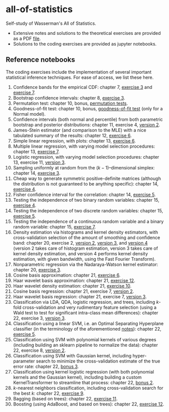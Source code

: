 # all-of-statistics
Self-study of Wasserman's All of Statistics.
- Extensive notes and solutions to the theoretical exercises are provided as a PDF [file](https://github.com/aremondtiedrez/all-of-statistics/blob/main/all_of_statistics_notes.pdf).
- Solutions to the coding exercises are provided as jupyter notebooks.

## Reference notebooks
The coding exercises include the implementation of several important statistical inference techniques.
For ease of access, we list these here.
 1. Confidence bands for the empirical CDF: chapter 7, [exercise 3](https://github.com/aremondtiedrez/all-of-statistics/blob/main/ch07/chapter%2007%20-%20exercise%203.ipynb)
    and [exercise 7](https://github.com/aremondtiedrez/all-of-statistics/blob/main/ch07/chapter%2007%20-%20exercise%2007.ipynb).
 2. Bootstrap confidence intervals: chapter 8, [exercise 3](https://github.com/aremondtiedrez/all-of-statistics/blob/main/ch08/Chapter%2008%20-%20Exercise%203.ipynb).
 3. Permutation test: chapter 10, bonus, [permutation tests](https://github.com/aremondtiedrez/all-of-statistics/blob/main/ch10/Chapter%2010%20-%20Bonus%20-%20Permutation%20Tests.ipynb).
 4. Goodness-of-fit test: chapter 10, bonus, [goodness-of-fit test](https://github.com/aremondtiedrez/all-of-statistics/blob/main/ch10/Chapter%2010%20-%20Bonus%20-%20Goodness-of-fit%20Test.ipynb) (only for a Normal model).
 5. Confidence intervals (both normal and percentile) from both parametric bootstrap and posterior distributions:
    chapter 11, exercise 4, [version 2](https://github.com/aremondtiedrez/all-of-statistics/blob/main/ch11/Chapter%2011%20-%20Exercise%2004%20-%20Version%202.ipynb).
 6. James-Stein estimator (and comparison to the MLE) with a nice tabulated summary of the results: chapter 12, [exercise 6](https://github.com/aremondtiedrez/all-of-statistics/blob/main/ch12/Chapter%2012%20-%20Exercise%2006.ipynb).
 7. Simple linear regression, with plots: chapter 13, [exercise 6](https://github.com/aremondtiedrez/all-of-statistics/blob/main/ch13/Chapter%2013%20-%20Exercise%2006.ipynb).
 8. Multiple linear regression, with varying model selection procedures: chapter 13, [exercise 7](https://github.com/aremondtiedrez/all-of-statistics/blob/main/ch13/Chapter%2013%20-%20Exercise%2007.ipynb).
 9. Logistic regression, with varying model selection procedures: chapter 13, exercise 11, [version 3](https://github.com/aremondtiedrez/all-of-statistics/blob/main/ch13/Chapter%2013%20-%20Exercise%2011%20-%20Version%203.ipynb).
10. Sampling uniformly at random from the $(k−1)$–dimensional simplex: chapter 14, [exercise 3](https://github.com/aremondtiedrez/all-of-statistics/blob/main/ch14/Chapter%2014%20-%20Exercise%2003.ipynb).
11. Cheap way to generate symmetric positive-definite matrices (although the distribution is not guaranteed to be anything specific):
    chapter 14, [exercise 4](https://github.com/aremondtiedrez/all-of-statistics/blob/main/ch14/Chapter%2014%20-%20Exercise%2004.ipynb).
12. Fisher confidence interval for the correlation: chapter 14, [exercise 5](https://github.com/aremondtiedrez/all-of-statistics/blob/main/ch14/Chapter%2014%20-%20Exercise%2005.ipynb).
13. Testing the independence of two binary random variables: chapter 15, [exercise 4](https://github.com/aremondtiedrez/all-of-statistics/blob/main/ch15/Chapter%2015%20-%20Exercise%2004.ipynb).
14. Testing the independence of two discrete random variables: chapter 15, [exercise 5](https://github.com/aremondtiedrez/all-of-statistics/blob/main/ch15/Chapter%2015%20-%20Exercise%2005.ipynb).
15. Testing the independence of a continuous random variable and a binary random variable: chapter 15, [exercise 7](https://github.com/aremondtiedrez/all-of-statistics/blob/main/ch15/Chapter%2015%20-%20Exercise%2007.ipynb).
16. Density estimation via histograms and kernel density estimators, with cross-validation selection of the amount of smoothing and confidence band:
    chapter 20, exercise 2, [version 2](https://github.com/aremondtiedrez/all-of-statistics/blob/main/ch20/Chapter%2020%20-%20Exercise%2002%20-%20Version%202.ipynb),
    [version 3](https://github.com/aremondtiedrez/all-of-statistics/blob/main/ch20/Chapter%2020%20-%20Exercise%2002%20-%20Version%203.ipynb), and
    [version 4](https://github.com/aremondtiedrez/all-of-statistics/blob/main/ch20/Chapter%2020%20-%20Exercise%2002%20-%20Version%204.ipynb)
    (version 2 takes care of histogram estimation, version 3 takes care of kernel density estimation, and version 4 performs kernel density estimation, with given bandwidth, using the Fast Fourier Transform).
17. Nonparametric regression via the Nadaraya-Watson kernel estimator: chapter 20, [exercise 3](https://github.com/aremondtiedrez/all-of-statistics/blob/main/ch20/Chapter%2020%20-%20Exercise%2003.ipynb).
18. Cosine basis approximation: chapter 21, [exercise 6](https://github.com/aremondtiedrez/all-of-statistics/blob/main/ch21/Chapter%2021%20-%20Exercise%2006.ipynb).
19. Haar wavelet basis approximation: chapter 21, [exercise 12](https://github.com/aremondtiedrez/all-of-statistics/blob/main/ch21/Chapter%2021%20-%20Exercise%2012.ipynb).
20. Haar wavelet density estimation: chapter 21, [exercise 10](https://github.com/aremondtiedrez/all-of-statistics/blob/main/ch21/Chapter%2021%20-%20Exercise%2010.ipynb).
21. Cosine basis regression: chapter 21, exercise 7, [version 2](https://github.com/aremondtiedrez/all-of-statistics/blob/main/ch21/Chapter%2021%20-%20Exercise%2007%20-%20Version%202.ipynb).
22. Haar wavelet basis regression: chapter 21, exercise 7, [version 3](https://github.com/aremondtiedrez/all-of-statistics/blob/main/ch21/Chapter%2021%20-%20Exercise%2007%20-%20Version%203.ipynb).
23. Classification via LDA, QDA, logistic regression, and trees, including $k$-fold cross-validation and very rudimentary feature selection (using a Wald test to test for significant intra-class mean differences):
    chapter 22, exercise 3, [version 3](https://github.com/aremondtiedrez/all-of-statistics/blob/main/ch22/Chapter%2022%20-%20Exercise%2003%20-%20Version%203.ipynb).
24. Classification using a linear SVM, i.e. an Optimal Separating Hyperplane classifier (in the terminology of the aforementioned [notes](https://github.com/aremondtiedrez/all-of-statistics/blob/main/all_of_statistics_notes.pdf)):
    chapter 22, [exercise 5](https://github.com/aremondtiedrez/all-of-statistics/blob/main/ch22/Chapter%2022%20-%20Exercise%2005.ipynb).
25. Classification using SVM with polynomial kernels of various degrees (including building an sklearn pipeline to normalize the data):
    chapter 22, exercise 8, [version 2](https://github.com/aremondtiedrez/all-of-statistics/blob/main/ch22/Chapter%2022%20-%20Exercise%2008%20-%20Version%2002.ipynb).
26. Classification using SVM with Gaussian kernel, including hyper-parameter search to minimize the cross-validation estimate of the true error rate:
    chapter 22, [bonus 3](https://github.com/aremondtiedrez/all-of-statistics/blob/main/ch22/Chapter%2022%20-%20Bonus%2003.ipynb).
27. Classification using kernel logistic regression (with both polynomial kernels and the Gaussian kernel), including building a custom KernelTransformer to streamline that process:
    chapter 22, [bonus 2](https://github.com/aremondtiedrez/all-of-statistics/blob/main/ch22/Chapter%2022%20-%20Bonus%2002.ipynb).
28. $k$-nearest neighbors classification, including cross-validation search for the best $k$:
    chapter 22, [exercise 9](https://github.com/aremondtiedrez/all-of-statistics/blob/main/ch22/Chapter%2022%20-%20Exercise%2009.ipynb).
29. Bagging (based on trees): chapter 22, [exercise 11](https://github.com/aremondtiedrez/all-of-statistics/blob/main/ch22/Chapter%2022%20-%20Exercise%2011.ipynb).
30. Boosting (using AdaBoost, and based on trees): chapter 22, [exercise 12](https://github.com/aremondtiedrez/all-of-statistics/blob/main/ch22/Chapter%2022%20-%20Exercise%2012.ipynb).

